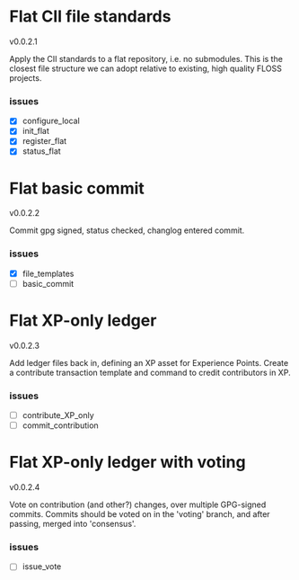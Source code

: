 # Flat CII file standards 
v0.0.2.1

Apply the CII standards to a flat repository, i.e. no submodules. This is the closest file structure we can adopt relative to existing, high quality FLOSS projects.

### issues

 + [x] configure_local
 + [x] init_flat
 + [x] register_flat
 + [x] status_flat

# Flat basic commit
v0.0.2.2

Commit gpg signed, status checked, changlog entered commit.

### issues

 + [x] file_templates
 + [ ] basic_commit

# Flat XP-only ledger
v0.0.2.3

Add ledger files back in, defining an XP asset for Experience Points. Create a contribute transaction template and command to credit contributors in XP.

### issues

 + [ ] contribute_XP_only
 + [ ] commit_contribution

# Flat XP-only ledger with voting
v0.0.2.4

Vote on contribution (and other?) changes, over multiple GPG-signed commits. Commits should be voted on in the 'voting' branch, and after passing, merged into 'consensus'.

### issues

 + [ ] issue_vote
